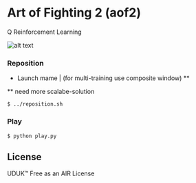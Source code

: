# Art of Fighting 2 (aof2)

Q Reinforcement Learning

![alt text](https://raw.githubusercontent.com/soundbooze/soundbooze-mame/master/aof2/aof2.png "aof2")

### Reposition

- Launch mame | (for multi-training use composite window) **

** need more scalabe-solution

```
$ ../reposition.sh
```

### Play

```
$ python play.py
```

## License

UDUK™ Free as an AIR License
